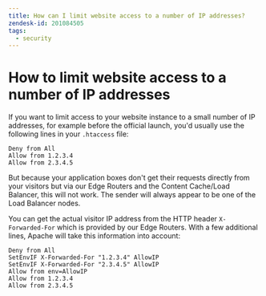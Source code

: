 ```yaml
---
title: How can I limit website access to a number of IP addresses?
zendesk-id: 201084505
tags:
  - security
---
```


# How to limit website access to a number of IP addresses

If you want to limit access to your website instance to a small number of IP
addresses, for example before the official launch, you'd usually use the
following lines in your `.htaccess` file:

```
Deny from All
Allow from 1.2.3.4
Allow from 2.3.4.5
```

But because your application boxes don't get their requests directly from your
visitors but via our Edge Routers and the Content Cache/Load Balancer, this will
not work. The sender will always appear to be one of the Load Balancer nodes.

You can get the actual visitor IP address from the HTTP header `X-Forwarded-For`
which is provided by our Edge Routers. With a few additional lines, Apache will
take this information into account:

```
Deny from All
SetEnvIF X-Forwarded-For "1.2.3.4" AllowIP
SetEnvIF X-Forwarded-For "2.3.4.5" AllowIP
Allow from env=AllowIP
Allow from 1.2.3.4
Allow from 2.3.4.5
```

